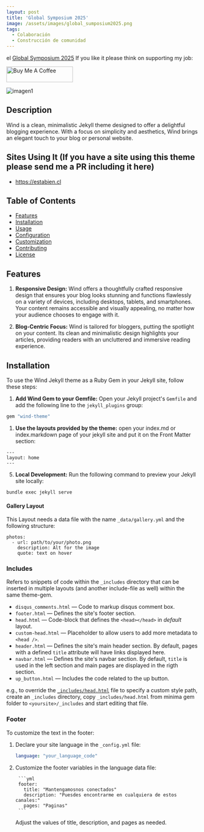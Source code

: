 ```yaml
---
layout: post
title: 'Global Symposium 2025'
image: /assets/images/global_sumposium2025.png
tags:
  - Colaboración
  - Construcción de comunidad
---
```


el [Global Symposium 2025](https://msuglobaldh.org) If you like it please think on supporting my job:

<a href="https://www.buymeacoffee.com/achacon" target="_blank"><img src="https://cdn.buymeacoffee.com/buttons/default-orange.png" alt="Buy Me A Coffee" height="41" width="174"></a>

![imagen1](/assets/images/globalsymposium1.JPG)




## Description

Wind is a clean, minimalistic Jekyll theme designed to offer a delightful blogging experience. With a focus on simplicity and aesthetics, Wind brings an elegant touch to your blog or personal website.

## Sites Using It (If you have a site using this theme please send me a PR including it here)

- <https://estabien.cl>

## Table of Contents

- [Features](#features)
- [Installation](#installation)
- [Usage](#usage)
- [Configuration](#configuration)
- [Customization](#customization)
- [Contributing](#contributing)
- [License](#license)

## Features

1. **Responsive Design:** Wind offers a thoughtfully crafted responsive design that ensures your blog looks stunning and functions flawlessly on a variety of devices, including desktops, tablets, and smartphones. Your content remains accessible and visually appealing, no matter how your audience chooses to engage with it.

2. **Blog-Centric Focus:** Wind is tailored for bloggers, putting the spotlight on your content. Its clean and minimalistic design highlights your articles, providing readers with an uncluttered and immersive reading experience.

## Installation

To use the Wind Jekyll theme as a Ruby Gem in your Jekyll site, follow these steps:

1. **Add Wind Gem to your Gemfile:** Open your Jekyll project's `Gemfile` and add the following line to the `jekyll_plugins` group:

```ruby
gem "wind-theme"
```

1. **Use the layouts provided by the theme:** open your index.md or index.markdown page of your jekyll site and put it on the Front Matter section:

```
---
layout: home
---

```

5. **Local Development:** Run the following command to preview your Jekyll site locally:

```
bundle exec jekyll serve
```

#### Gallery Layout

This Layout needs a data file with the name `_data/gallery.yml` and the following structure:

```
photos:
  - url: path/to/your/photo.png
    description: Alt for the image
    quote: text on hover
```

### Includes

Refers to snippets of code within the `_includes` directory that can be inserted in multiple layouts (and another include-file as well) within the same theme-gem.

- `disqus_comments.html` &mdash; Code to markup disqus comment box.
- `footer.html` &mdash; Defines the site's footer section.
- `head.html` &mdash; Code-block that defines the `<head></head>` in _default_ layout.
- `custom-head.html` &mdash; Placeholder to allow users to add more metadata to `<head />`.
- `header.html` &mdash; Defines the site's main header section. By default, pages with a defined `title` attribute will have links displayed here.
- `navbar.html` &mdash; Defines the site's navbar section. By default, `title` is used in the left section and main pages are displayed in the rigth section.
- `up_button.html` &mdash; Includes the code related to the up button.


e.g., to override the [`_includes/head.html`](_includes/head.html) file to specify a custom style path, create an `_includes` directory, copy `_includes/head.html` from minima gem folder to `<yoursite>/_includes` and start editing that file.

### Footer

To customize the text in the footer:

1. Declare your site language in the `_config.yml` file:

    ```yaml
    language: "your_language_code"
    ```

2. Customize the footer variables in the language data file:

        ```yml
        footer:
          title: "Mantengamosnos conectados"
          description: "Puesdes encontrarme en cualquiera de estos canales:"
          pages: "Paginas"
        ```

    Adjust the values of title, description, and pages as needed.
